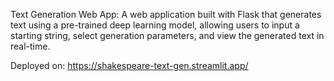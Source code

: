 Text Generation Web App: A web application built with Flask that
generates text using a pre-trained deep learning model, allowing users
to input a starting string, select generation parameters, and view the
generated text in real-time.

Deployed on: https://shakespeare-text-gen.streamlit.app/
